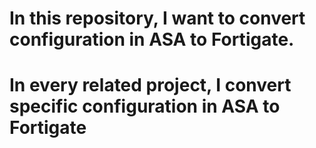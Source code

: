 # In this repository, I want to convert configuration in ASA to Fortigate.
# In every related project, I convert specific configuration in ASA to Fortigate
